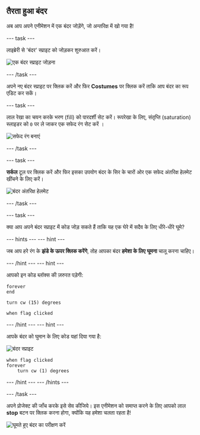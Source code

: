## तैरता हुआ बंदर

अब आप अपने एनीमेशन में एक बंदर जोड़ेंगे, जो अन्तरिक्ष में खो गया है!

\--- task \---

लाइब्रेरी से 'बंदर' स्प्राइट को जोड़कर शुरुआत करें।

![एक बंदर स्प्राइट जोड़ना](images/space-monkey-sprite.png)

\--- /task \---

अपने नए बंदर स्प्राइट पर क्लिक करें और फिर **Costumes** पर क्लिक करें ताकि आप बंदर का रूप एडिट कर सकें।

\--- task \---

लाल रेखा का चयन करके भरण (fill) को पारदर्शी सेट करें। रूपरेखा के लिए, संतृप्ति (saturation) स्लाइडर को ` 0 ` पर ले जाकर एक सफेद रंग सेट करें ।

![सफेद रंग बनाएं](images/make-white.png)

\--- /task \---

\--- task \---

**सर्कल** टूल पर क्लिक करें और फिर इसका उपयोग बंदर के सिर के चारों ओर एक सफेद अंतरिक्ष हेलमेट खींचने के लिए करें।

![बंदर अंतरिक्ष हेलमेट](images/space-monkey-edit.png)

\--- /task \---

\--- task \---

क्या आप अपने बंदर स्प्राइट में कोड जोड़ सकते हैं ताकि यह एक घेरे में सदैव के लिए धीरे-धीरे घूमे?

\--- hints \--- \--- hint \---

जब आप हरे रंग के **झंडे के ऊपर क्लिक करेंगे**, तोह आपका बंदर **हमेशा के लिए** **घूमना** चालू करना चाहिए।

\--- /hint \--- \--- hint \---

आपको इन कोड ब्लॉक्स की ज़रुरत पड़ेगी:

```blocks3
forever
end

turn cw (15) degrees

when flag clicked
```

\--- /hint \--- \--- hint \---

आपके बंदर को घुमान के लिए कोड यहां दिया गया है:

![बंदर स्प्राइट](images/sprite-monkey.png)

```blocks3
when flag clicked
forever
    turn cw (1) degrees
```

\--- /hint \--- \--- /hints \---

\--- /task \---

अपने प्रोजेक्ट की जाँच करके इसे सेव कीजिये। इस एनीमेशन को समाप्त करने के लिए आपको लाल **stop** बटन पर क्लिक करना होगा, क्योंकि यह हमेशा चलता रहता है!

![घूमते हुए बंदर का परीक्षण करें](images/space-spin-test.png)